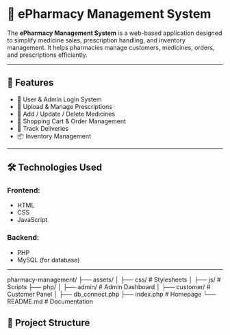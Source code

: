 # 🏥 ePharmacy Management System

The **ePharmacy Management System** is a web-based application designed to simplify medicine sales, prescription handling, and inventory management. It helps pharmacies manage customers, medicines, orders, and prescriptions efficiently.

---

## 🚀 Features
- 🔐 User & Admin Login System  
- 📜 Upload & Manage Prescriptions  
- 💊 Add / Update / Delete Medicines  
- 🛒 Shopping Cart & Order Management  
- 🚚 Track Deliveries  
- 📦 Inventory Management  

---

## 🛠️ Technologies Used
### Frontend:
- HTML  
- CSS  
- JavaScript  

### Backend:
- PHP  
- MySQL (for database)  

---

pharmacy-management/
├── assets/
│ ├── css/ # Stylesheets
│ ├── js/ # Scripts
├── php/
│ ├── admin/ # Admin Dashboard
│ ├── customer/ # Customer Panel
│ ├── db_connect.php
├── index.php # Homepage
└── README.md # Documentation

## 📂 Project Structure
